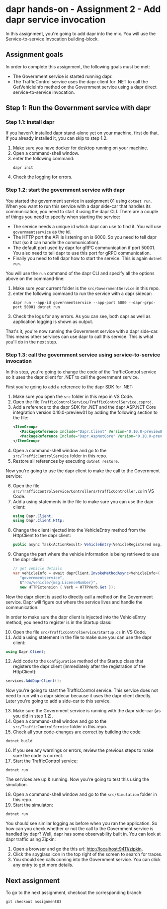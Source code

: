 # dapr hands-on - Assignment 2 - Add dapr service invocation

In this assignment, you're going to add dapr into the mix. You will use the Service-to-service Invocation building-block.

## Assignment goals

In order to complete this assignment, the following goals must be met:

- The Government service is started running dapr.
- The TrafficControl service uses the dapr client for .NET to call the GetVehicleInfo method on the Government service using a dapr direct service-to-service invocation.

## Step 1: Run the Government service with dapr

### Step 1.1: install dapr

If you haven't installed dapr stand-alone yet on your machine, first do that. If you already installed it, you can skip to step 1.2.

1. Make sure you have docker for desktop running on your machine.
2. Open a command-shell window.
3. enter the following command:
   ```
   dapr init
   ```
4. Check the logging for errors.

### Step 1.2: start the government service with dapr

You started the government service in assignment 01 using `dotnet run`. When you want to run this service with a dapr side-car that handles its communication, you need to start it using the dapr CLI. There are a couple of things you need to specify when starting the service:

- The service needs a unique id which dapr can use to find it. You will use `governmentservice` as the id.
- The HTTP port the API is listening on is 6000. So you need to tell dapr that (so it can handle the communication).
- The default port used by dapr for gRPC communication if port 50001. You also need to tell dapr to use this port for gRPC communication.
- Finally you need to tell dapr how to start the service. This is again `dotnet run`.

You will use the `run` command of the dapr CLI and specify all the options above on the command-line:

1. Make sure your current folder is the `src/GovernmentService` in this repo.
2. enter the following command to run the service with a dapr sidecar:
   ```
   dapr run --app-id governmentservice --app-port 6000 --dapr-grpc-port 50001 dotnet run
   ```
3. Check the logs for any errors. As you can see, both dapr as well as application logging is shown as output.

That's it, you're now running the Government service with a dapr side-car. This means other services can use dapr to call this service. This is what you'll do in the next step.

### Step 1.3: call the government service using service-to-service invocation

In this step, you're going to change the code of the TrafficControl service so it uses the dapr client for .NET to call the government service.

First you're going to add a reference to the dapr SDK for .NET:

1. Make sure you open the `src` folder in this repo in VS Code.
2. Open the file `TrafficControlService/TrafficControlService.csproj`.
3. Add a reference to the dapr SDK for .NET and the dapr ASP.NET Core integration version 0.10.0-preview01 by adding the following section to the file:
   ```xml
   <ItemGroup>
      <PackageReference Include="Dapr.Client" Version="0.10.0-preview01" />
      <PackageReference Include="Dapr.AspNetCore" Version="0.10.0-preview01" />
   </ItemGroup>
   ```
4. Open a command-shell window and go to the `src/TrafficControlService` folder in this repo.
5. Restore all references by executing `dotnet restore`.

Now you're going to use the dapr client to make the call to the Government service:

6. Open the file `src/TrafficControlService/Controllers/TrafficController.cs` in VS Code.
7. Add a using statements in the file to make sure you can use the dapr client:
   ```csharp
   using Dapr.Client;
   using Dapr.Client.Http;
   ```
8. Change the client injected into the VehicleEntry method from the HttpClient to the dapr client:
   ```csharp
   public async Task<ActionResult> VehicleEntry(VehicleRegistered msg, [FromServices] DaprClient daprClient)

   ```
9. Change the part where the vehicle information is being retrieved to use the dapr client:
   ```csharp
   // get vehicle details
   var vehicleInfo = await daprClient.InvokeMethodAsync<VehicleInfo>(
      "governmentservice",
      $"rdw/vehicle/{msg.LicenseNumber}",
      new HTTPExtension { Verb = HTTPVerb.Get });
   ```

Now the dapr client is used to directly call a method on the Government service. Dapr will figure out where the service lives and handle the communication.

In order to make sure the dapr client is injected into the VehicleEntry method, you need to register is in the Startup class:

10. Open the file `src/TrafficControlService/Startup.cs` in VS Code.
11. Add a using statement in the file to make sure you can use the dapr client:
   ```csharp
   using Dapr.Client;
   ```
12. Add code to the `Configuration` method of the Startup class that registers the dapr client (immediately after the registration of the HttpClient):
   ```csharp
   services.AddDaprClient();
   ```
Now you're going to start the TrafficControl service. This service does not need to run with a dapr sidecar because it uses the dapr client directly. Later you're going to add a side-car to this service.

13. Make sure the Government service is running with the dapr side-car (as you did in step 1.2).
14. Open a command-shell window and go to the `src/TrafficControlService` folder in this repo.
15. Check all your code-changes are correct by building the code:
   ```
   dotnet build
   ```
16. If you see any warnings or errors, review the previous steps to make sure the code is correct.
17. Start the TrafficControl service:
   ```
   dotnet run
   ```

The services are up & running. Now you're going to test this using the simulation.

18. Open a command-shell window and go to the `src/Simulation` folder in this repo.
19. Start the simulaton:
   ```
   dotnet run
   ```

You should see similar logging as before when you ran the application. So how can you check whether or not the call to the Government service is handled by dapr? Well, dapr has some observability built in. You can look at dapr traffic using Zipkin:

1. Open a browser and go the this url: [http://localhost:9411/zipkin](http://localhost:9411/zipkin).
2. Click the spyglass icon in the top right of the screen to search for traces.
3. You should see calls coming into the Government service. You can click any entry to get more details.

## Next assignment

To go to the next assignment, checkout the corresponding branch:

```
git checkout assignment03
```
